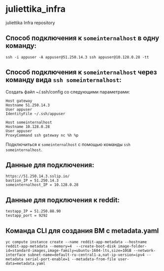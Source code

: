 # juliettika_infra
juliettika Infra repository

## Способ подключения к ```someinternalhost``` в одну команду:
```
ssh -i appuser -A appuser@51.250.14.3 ssh appuser@10.128.0.28 -tt
```

## Способ подключения к ```someinternalhost``` через команду вида ```ssh someinternalhost```:
Создать файл ~/.ssh/config со следующими параметрами:
```
Host gateway
Hostname 51.250.14.3
User appuser
IdentityFile ~/.ssh/appuser

Host someinternalhost
Hostname 10.128.0.28
User appuser
ProxyCommand ssh gateway nc %h %p
```
Подключиться к ```someinternalhost``` с помощью команды ```ssh someinternalhost```.

## Данные для подключения:
```
https://51.250.14.3.sslip.io/
bastion_IP = 51.250.14.3
someinternalhost_IP = 10.128.0.28
```

## Данные для подключения к reddit:
```
testapp_IP = 51.250.88.90
testapp_port = 9292
```

## Команда CLI для создания ВМ с metadata.yaml
```
yc compute instance create --name reddit-app-metadata --hostname reddit-app-metadata --memory=4  --create-boot-disk image-folder-id=standard-images,image-family=ubuntu-1604-lts,size=10GB --network-interface subnet-name=default-ru-central1-a,nat-ip-version=ipv4 --metadata serial-port-enable=1 --metadata-from-file user-data=metadata.yaml
```
